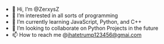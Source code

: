 - 👋 Hi, I’m @ZerxysZ
- 👀 I’m interested in all sorts of programming
- 🌱 I’m currently learning JavaScript, Python, and C++
- 💞️ I’m looking to collaborate on Python Projects in the future
- 📫 How to reach me @ihatetrump123456@gmai.com

<!---
ZerxysZ/ZerxysZ is a ✨ special ✨ repository because its `README.md` (this file) appears on your GitHub profile.
You can click the Preview link to take a look at your changes.
--->

